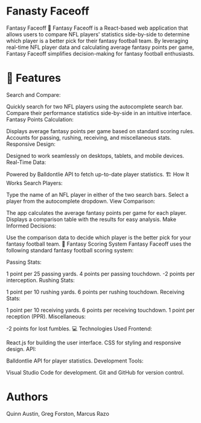 # Fanasty Faceoff
Fantasy Faceoff 🏈
Fantasy Faceoff is a React-based web application that allows users to compare NFL players' statistics side-by-side to determine which player is a better pick for their fantasy football team. By leveraging real-time NFL player data and calculating average fantasy points per game, Fantasy Faceoff simplifies decision-making for fantasy football enthusiasts.

# 🚀 Features
Search and Compare:

Quickly search for two NFL players using the autocomplete search bar.
Compare their performance statistics side-by-side in an intuitive interface.
Fantasy Points Calculation:

Displays average fantasy points per game based on standard scoring rules.
Accounts for passing, rushing, receiving, and miscellaneous stats.
Responsive Design:

Designed to work seamlessly on desktops, tablets, and mobile devices.
Real-Time Data:

Powered by Balldontlie API to fetch up-to-date player statistics.
🏗️ How It Works
Search Players:

Type the name of an NFL player in either of the two search bars.
Select a player from the autocomplete dropdown.
View Comparison:

The app calculates the average fantasy points per game for each player.
Displays a comparison table with the results for easy analysis.
Make Informed Decisions:

Use the comparison data to decide which player is the better pick for your fantasy football team.
🧮 Fantasy Scoring System
Fantasy Faceoff uses the following standard fantasy football scoring system:

Passing Stats:

1 point per 25 passing yards.
4 points per passing touchdown.
-2 points per interception.
Rushing Stats:

1 point per 10 rushing yards.
6 points per rushing touchdown.
Receiving Stats:

1 point per 10 receiving yards.
6 points per receiving touchdown.
1 point per reception (PPR).
Miscellaneous:

-2 points for lost fumbles.
💻 Technologies Used
Frontend:

React.js for building the user interface.
CSS for styling and responsive design.
API:

Balldontlie API for player statistics.
Development Tools:

Visual Studio Code for development.
Git and GitHub for version control.

# Authors
Quinn Austin, Greg Forston, Marcus Razo

